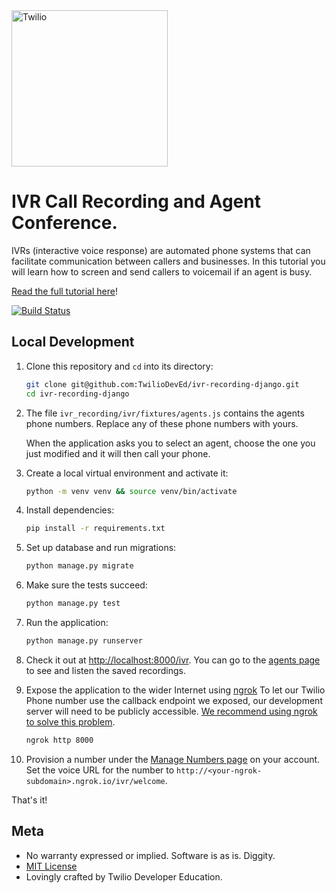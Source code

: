 <a href="https://www.twilio.com">
  <img src="https://static0.twilio.com/marketing/bundles/marketing/img/logos/wordmark-red.svg" alt="Twilio" width="250" />
</a>

# IVR Call Recording and Agent Conference.

IVRs (interactive voice response) are automated phone systems that can facilitate communication between callers and businesses. In this tutorial you will learn how to screen and send callers to voicemail if an agent is busy.

[Read the full tutorial here](https://www.twilio.com/docs/tutorials/walkthrough/ivr-screening/python/django)!

[![Build Status](https://travis-ci.org/TwilioDevEd/ivr-recording-node.svg?branch=master)](https://travis-ci.org/TwilioDevEd/ivr-recording-django)

## Local Development

1. Clone this repository and `cd` into its directory:

   ```bash
   git clone git@github.com:TwilioDevEd/ivr-recording-django.git
   cd ivr-recording-django
   ```

1. The file `ivr_recording/ivr/fixtures/agents.js` contains the agents phone numbers. Replace any of these phone numbers with yours.

    When the application asks you to select an agent, choose the one you just modified and it will then call your phone.

1. Create a local virtual environment and activate it:

   ```bash
   python -m venv venv && source venv/bin/activate
   ```

1. Install dependencies:

   ```bash
   pip install -r requirements.txt
   ```

1. Set up database and run migrations:

   ```bash
   python manage.py migrate
   ```

1. Make sure the tests succeed:

    ```bash
    python manage.py test
    ```

1. Run the application:

    ```bash
    python manage.py runserver
    ```

1. Check it out at [http://localhost:8000/ivr](http://localhost:8000/ivr).
   You can go to the [agents page](http://localhost:8000/ivr/agents) to see and listen the saved recordings.

1. Expose the application to the wider Internet using [ngrok](https://ngrok.com/)
   To let our Twilio Phone number use the callback endpoint we exposed, our development server will need to be publicly accessible. [We recommend using ngrok to solve this problem](https://www.twilio.com/blog/2015/09/6-awesome-reasons-to-use-ngrok-when-testing-webhooks.html).

   ```bash
   ngrok http 8000
   ```

1. Provision a number under the [Manage Numbers page](https://www.twilio.com/user/account/phone-numbers/incoming) on your account. Set the voice URL for the number to `http://<your-ngrok-subdomain>.ngrok.io/ivr/welcome`.

That's it!

## Meta

* No warranty expressed or implied. Software is as is. Diggity.
* [MIT License](http://www.opensource.org/licenses/mit-license.html)
* Lovingly crafted by Twilio Developer Education.
